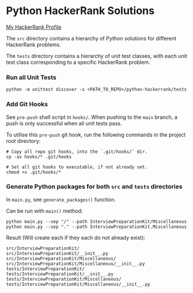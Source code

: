 # Python HackerRank Solutions

[My HackerRank Profile](https://www.hackerrank.com/dwarnold)

The `src` directory contains a hierarchy of Python solutions for different HackerRank problems.

The `tests` directory contains a hierarchy of unit test classes, with each unit test class corresponding to a specific
HackerRank problem.

### Run all Unit Tests

```shell
python -m unittest discover -s <PATH_TO_REPO>/python-hackerrank/tests
```

### Add Git Hooks

See `pre-push` shell script in `hooks/`. When pushing to the `main` branch, a push is only successful when all unit
tests pass.

To utilise this `pre-push` git hook, run the following commands in the project root directory:

```shell
# Copy all repo git hooks, into the `.git/hooks/` dir.
cp -av hooks/* .git/hooks

# Set all git hooks to executable, if not already set.
chmod +x .git/hooks/*
```

### Generate Python packages for both `src` and `tests` directories

In `main.py`, see `generate_packages()` function.

Can be run with `main()` method:

```shell
python main.py --sep "/" --path InterviewPreparationKit/Miscellaneous
python main.py --sep "." --path InterviewPreparationKit.Miscellaneous
```

Result (Will create each if they each do not already exist):

```text
src/InterviewPreparationKit/
src/InterviewPreparationKit/__init__.py
src/InterviewPreparationKit/Miscellaneous/
src/InterviewPreparationKit/Miscellaneous/__init__.py
tests/InterviewPreparationKit/
tests/InterviewPreparationKit/__init__.py
tests/InterviewPreparationKit/Miscellaneous/
tests/InterviewPreparationKit/Miscellaneous/__init__.py
```
